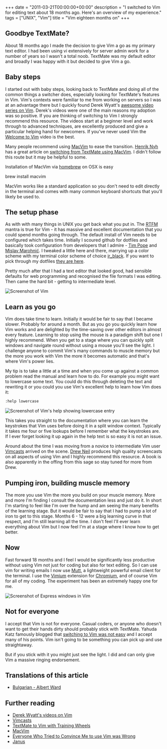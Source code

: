 +++
date = "2011-03-21T00:00:00+00:00"
description = "I switched to Vim for editing text about 18 months ago. Here's an overview of my experience."
tags = ["UNIX", "Vim"]
title = "Vim eighteen months on"
+++

## Goodbye TextMate?

About 18 months ago I made the decision to give Vim a go as my primary text
editor. I had been using vi extensively for server admin work for a number of
years so I wasn't a total noob. TextMate was my default editor and broadly I was
happy with it but decided to give Vim a go.

## Baby steps

I started out with baby steps, looking back to TextMate and doing all of the
common things a switcher does, especially looking for TextMate's features in
Vim. Vim's contexts were familiar to me from working on servers so I was at an
advantage there but I quickly found Derek Wyatt's [awesome video series on
Vim][15]. Derek's videos were one of the main reasons my adoption was so
positive. If you are thinking of switching to Vim I strongly recommend this
resource. The videos start at a beginner level and work through to advanced
techniques, are excellently produced and give a particular helping hand for
newcomers. If you've never used Vim the [Welcome to Vim][1] video is the best.

Many people recommend using [MacVim][3] to ease the transition. [Henrik Nyh][4]
has a great article on [switching from TextMate using MacVim][5]. I didn't
follow this route but it may be helpful to some.

Installation of MacVim via [homebrew][17] on OSX is easy

brew install macvim

MacVim works like a standard application so you don't need to edit directly in
the terminal and comes with many common keyboard shortcuts that you'll likely be
used to.

## The setup phase

As with with many things in UNIX you get back what you put in. The [RTFM][2]
mantra is true for Vim - it has massive and excellent documentation that you
could spend months going through. The default install of Vim needs to be
configured which takes time. Initially I scoured github for dotfiles and
basically took configuration from developers that I admire - [Tim Pope][6] and
[Mislav Marohni&#263;][18]. I tweaked a little here and there, marrying up a
color scheme with my terminal color scheme of choice [ir_black][7]. If you want
to pick through my dotfiles [they are here][8].

Pretty much after that I had a text editor that looked good, had sensible
defaults for web programming and recognised the file formats I was editing. Then
came the hard bit - getting to intermediate level.

![Screenshot of Vim][16]

## Learn as you go

Vim does take time to learn. Initially it would be fair to say that I became
slower. Probably for around a month. But as you go you quickly learn how Vim
works and are delighted by the time-saving over other editors in almost every
feature. Learning to stop using the mouse is a paradigm shift but one I highly
recommend. When you get to a stage where you can quickly split windows and
navigate round without using a mouse you'll see the light. I challenge anyone to
commit Vim's many commands to muscle memory but the more you work with Vim the
more it becomes automatic and that's where Vim's power lies.

My tip is to take a little at a time and when you come up against a common
problem read the manual and learn how to do. For example you might want to
lowercase some text. You could do this through deleting the text and rewriting
it or you could you use Vim's excellent help to learn how Vim does it:

```sh
:help lowercase
```

![Screenshot of Vim's help showing lowercase entry][19]

This takes you straight to the documentation where you can learn the keystrokes
that Vim uses before doing it in a split window context. Typically it takes me
four or five lookups before I remember what the keystrokes are. If I ever forget
looking it up again in the help text is so easy it is not an issue.

Around about the time I was moving from a novice to intermediate Vim user
[Vimcasts][9] arrived on the scene. [Drew Neil][10] produces high quality
screencasts on all aspects of using Vim and I highly recommend this resource. A
book is also apparently in the offing from this sage so stay tuned for more from
Drew.

## Pumping iron, building muscle memory

The more you use Vim the more you build on your muscle memory. More and more I'm
finding I consult the documentation less and just do it. In short I'm starting
to feel like I'm over the hump and am seeing the many benefits of the learning
stage. But it would be fair to say that I had to pump a lot of iron to get to
this stage. Months 6 - 12 were a big learning curve in that respect, and I'm
still learning all the time. I don't feel I'll ever learn everything about Vim
but I now feel I'm at a stage where I know how to get better.

## Now

Fast forward 18 months and I feel I would be significantly less productive
without using Vim not just for coding but also for text editing. So I can use
vim for writing emails I now use [Mutt][11], a lightweight powerful email client
for the terminal. I use the [Vimium][12] extension for [Chromium][13], and of
course Vim for all of my coding. The experiment has been an extremely happy one
for me.

![Screenshot of Express windows in Vim][20]

## Not for everyone

I accept that Vim is not for everyone. Casual coders, or anyone who doesn't want
to get their hands dirty should probably stick with TextMate. Yahuda Katz
famously blogged that [switching to Vim was not easy][14] and I accept many of
his points. Vim isn't going to be something you can pick up and use
straightaway.

But if you stick with it you might just see the light. I did and can only give
Vim a massive ringing endorsement.

## Translations of this article

- [Bulgarian - Albert Ward][22]

## Further reading

- [Derek Wyatt's videos on Vim][15]
- [Vimcasts][9]
- [TextMate to Vim with Training Wheels][5]
- [MacVim][3]
- [Everyone Who Tried to Convince Me to use Vim was Wrong][14]
- [Janus][21]

[1]: https://vimeo.com/6999927
[2]: http://en.wikipedia.org/wiki/RTFM
[3]: http://code.google.com/p/macvim/
[4]: http://henrik.nyh.se/
[5]: http://henrik.nyh.se/2011/01/textmate-to-vim-with-training-wheels
[6]: https://github.com/tpope/tpope
[7]: http://blog.toddwerth.com/entries/show/6
[8]: https://github.com/shapeshed/dotfiles
[9]: http://vimcasts.org/
[10]: http://drewneil.com/
[11]: http://www.mutt.org/
[12]: https://chrome.google.com/webstore/detail/dbepggeogbaibhgnhhndojpepiihcmeb
[13]: http://www.chromium.org/Home
[14]:
  http://yehudakatz.com/2010/07/29/everyone-who-tried-to-convince-me-to-use-vim-was-wrong/
[15]: https://vimeo.com/user1690209/videos
[16]: /images/articles/vim_screenshot.png
[17]: https://github.com/mxcl/homebrew
[18]: https://github.com/mislav/dotfiles
[19]: /images/articles/lowercase_vim_help.png
[20]: /images/articles/express_screenshot.png
[21]: https://github.com/carlhuda/janus
[22]: http://www.fatcow.com/edu/eighteen-months-bg/
